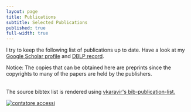 ```yaml
---
layout: page
title: Publications
subtitle: Selected Publications
published: true
full-width: true
---
```

<link rel="stylesheet" href="https://fabiomercorio.github.io/css/bib-publication-list.css" type="text/css" />
<noscript>
      <!-- bibtex source hidden by default, show it if JS disabled -->
      <style>
      #bibtex { display: block;}
      </style>
</noscript>

I try to keep the following list of publications up to date. Have a look at my [Google Scholar profile](https://scholar.google.com/citations?user=BpjjTu0AAAAJ&hl=it&oi=ao) and [DBLP record](https://dblp.uni-trier.de/pers/hd/m/Mercorio:Fabio.html).

Notice: The copies that can be obtained here are preprints since the copyrights to many of the papers are held by the publishers.

<table id="pubTable" class="display">
</table>
<pre id="bibtex" style="display:none;">


@inproceedings{SAFE,
      title={SAFE: A Sparse Autoencoder-Based Framework for Robust Query Enrichment and Hallucination Mitigation in LLMs}, 
      author={Samir Abdaljalil and Filippo Pallucchini and Andrea Seveso and HASAN KURBAN and Fabio Mercorio and Erchin Serpedin},
      year={2025},
      booktitle={EMNLP 2025 (Findings), The 2025 Conference on Empirical Methods in Natural Language Processing (to appear)} 
}


@inproceedings{RoleVector,
      title={Can Role Vectors Affect LLM Behaviour?}, 
      author={Daniele Poterti and Andrea Seveso and Fabio Mercorio},
      year={2025},
      booktitle={EMNLP 2025 (Findings), The 2025 Conference on Empirical Methods in Natural Language Processing (to appear)} 
}

@InProceedings{IJCAI25_terminator,
      title={Towards the Terminator Economy: Assessing Job Exposure to AI through LLMs}, 
      author={Emilio Colombo and Fabio Mercorio and Mario Mezzanzanica and Antonio Serino},
      year={2025},
      booktitle={IJCAI 2025, the 34th International Joint Conference on Artificial Intelligence (to appear)}

}

@article{10.1145/3764112,
author = {Filippo Pallucchini and 
  				  Lorenzo Malandri and
                  Fabio Mercorio and
                  Mario Mezzanzanica},
title = {Lost in Alignment: A Survey on Cross-Lingual Alignment Methods for Contextualized Representation},
year = {2025},
publisher = {Association for Computing Machinery},
address = {New York, NY, USA},
issn = {0360-0300},
url = {https://doi.org/10.1145/3764112},
doi = {10.1145/3764112},
journal = {ACM Comput. Surv.},
month = aug,
keywords = {embedding alignment, cross-lingual alignment}
}

@article{DBLP:journals/ijdsa/MalandriMMP25,
  author       = {Lorenzo Malandri and
                  Fabio Mercorio and
                  Mario Mezzanzanica and
                  Filippo Pallucchini},
  title        = {SeNSe: embedding alignment via semantic anchors selection},
  journal      = {Int. J. Data Sci. Anal.},
  volume       = {20},
  number       = {1},
  pages        = {167--181},
  year         = {2025},
  url          = {https://doi.org/10.1007/s41060-024-00522-z},
  doi          = {10.1007/S41060-024-00522-Z},
  timestamp    = {Mon, 16 Jun 2025 16:15:15 +0200},
  biburl       = {https://dblp.org/rec/journals/ijdsa/MalandriMMP25.bib},
  bibsource    = {dblp computer science bibliography, https://dblp.org}
}

@inproceedings{mercorio2025invalsi,
      title={A Benchmark to Evaluate LLMs’ Proficiency on Italian Student Competencies}, 
      author={Fabio Mercorio and Mario Mezzanzanica and Daniele Potertì and Antonio Serino and Andrea Seveso},
      year={2025},
      booktitle={ECML-PKDD 2025, the European Conference on Machine Learning and Principles and Practice of Knowledge Discovery in Databases (to appear)} 
}


@inproceedings{10.1145/3672608.3707960,
author = {Malandri, Lorenzo and Mercorio, Fabio and Serino, Antonio},
title = {SkiLLMo: Normalized ESCO Skill Extraction through Transformer Models},
year = {2025},
isbn = {9798400706295},
publisher = {Association for Computing Machinery},
address = {New York, NY, USA},
url = {https://doi.org/10.1145/3672608.3707960},
doi = {10.1145/3672608.3707960},
abstract = {In recent years, natural language processing (NLP) technologies have made a significant contribution in addressing a number of labour market tasks. One of the most interesting challenges is the automatic extraction of competences from unstructured texts.This paper presents a pipeline for efficiently extracting and standardizing skills from job advertisements using NLP techniques. The proposed methodology leverages open-source Transformer and Large Language Models to extract skills and map them to the European labour market taxonomy, ESCO.To address the computational challenges of processing lengthy job advertisements, a BERT model was fine-tuned to identify text segments likely containing skills. This filtering step reduces noise and ensures that only relevant content is processed further. The filtered text is then passed to an LLM, which extracts implicit and explicit hard and soft skills through prompt engineering. The extracted skills are subsequently matched with entries in a vector store containing the ESCO taxonomy to achieve standardization.Evaluation by domain experts shows that the pipeline achieves a precision of 91\% for skill extraction, 80\% for skill standardization and a combined overall precision of 79\%. These results demonstrate the effectiveness of the proposed approach in facilitating structured and standardized skill extraction from job postings.},
booktitle = {Proceedings of the 40th ACM/SIGAPP Symposium on Applied Computing},
pages = {1969–1978},
numpages = {10},
keywords = {skill extraction, large language models, transformer models, information extraction, labor market},
location = {Catania International Airport, Catania, Italy},
series = {SAC '25}
}

@inproceedings{10.1145/3672608.3707718,
author = {Colombo, Samuele and D'Amico, Simone and Malandri, Lorenzo and Mercorio, Fabio and Seveso, Andrea},
title = {JobSet: Synthetic Job Advertisements Dataset for Labour Market Intelligence},
year = {2025},
isbn = {9798400706295},
publisher = {Association for Computing Machinery},
address = {New York, NY, USA},
url = {https://doi.org/10.1145/3672608.3707718},
doi = {10.1145/3672608.3707718},
abstract = {The use of online services for advertising job positions has grown in the last decade, thanks to the ability of Online Job Advertisements (OJAs) to observe the labour market in near real-time, predict new occupation trends, identify relevant skills, and support policy and decision-making activities. Unsurprisingly, 2023 was declared the Year of Skills by the EU, as skill mismatch is a key challenge for European economies. In such a scenario, machine learning-based approaches have played a key role in classifying job ads and extracting skills according to well-established taxonomies. However, the effectiveness of ML depends on access to annotated job advertisement datasets, which are often limited and require time-consuming manual annotation. The lack of OJA annotated benchmarks representative of the real online OJA and skills distributions is currently limiting advances in skill intelligence. To deal with this, we propose JobGen, which leverages Large Language Models (LLMs) to generate synthetic OJAs. We use real OJAs collected from an EU project and the ESCO taxonomy to represent job market distributions accurately. JobGen enhances data diversity and semantic alignment, addressing common issues in synthetic data generation. The resulting dataset, JobSet, provides a valuable resource for tasks like skill extraction and job matching and is openly available to the community1.},
booktitle = {Proceedings of the 40th ACM/SIGAPP Symposium on Applied Computing},
pages = {928–935},
numpages = {8},
keywords = {large language models, benchmark, labour market},
location = {Catania International Airport, Catania, Italy},
series = {SAC '25}
}

@inproceedings{10.1145/3672608.3707906,
author = {D'Amico, Simone and De Santo, Alessia and Mezzanzanica, Mario and Mercorio, Fabio},
title = {Taxonomy Expansion through Collaborative LLM Mapping},
year = {2025},
isbn = {9798400706295},
publisher = {Association for Computing Machinery},
address = {New York, NY, USA},
url = {https://doi.org/10.1145/3672608.3707906},
doi = {10.1145/3672608.3707906},
abstract = {Hierarchical taxonomies are crucial for organizing concepts across domains like healthcare, finance, and economics. However, maintaining their accuracy requires continuous updates, often demanding expert input. To address this, we propose TAXMAP (TAxonomy eXpansion through Collaborative LLM MAPping), a system that autonomously expands hierarchical taxonomies using contextual word embeddings and three generative models, with a human validation step ensuring relevance. Implemented within an EU initiative to enhance the European Skill taxonomy (ESCO), our framework processed over 40,000 digital terms gathered from the Web, aligning ESCO skills with labor market needs. This effort resulted in 924 proposed terms, 757 of which were validated by experts as correct. By leveraging large language models (LLMs) as encoders, TAXMAP reduces errors, ensures high precision, and minimizes human effort. Compared to a baseline based on ESCO's hierarchy, our system achieved an 81\% Positive Predictive Value (PPV) when combining all three models.},
booktitle = {Proceedings of the 40th ACM/SIGAPP Symposium on Applied Computing},
pages = {1961–1968},
numpages = {8},
keywords = {automated taxonomy enrichment, labour market intelligence, large language models, NLP},
location = {Catania International Airport, Catania, Italy},
series = {SAC '25}
}

@InProceedings{10.1007/978-3-031-74633-8_28,
author="Haardt, Vittorio
and Malandri, Lorenzo
and Mercorio, Fabio
and Porcelli, Luca",
editor="Meo, Rosa
and Silvestri, Fabrizio",
title="SEEDOT: Tool for Enhancing Sentiment Lexicon with Machine Learning",
booktitle="Machine Learning and Principles and Practice of Knowledge Discovery in Databases",
year="2025",
publisher="Springer Nature Switzerland",
address="Cham",
pages="390--402",
isbn="978-3-031-74633-8"
}


@INPROCEEDINGS{10825415,
  author={D’Amico, Simone and De Santo, Alessia and Mercorio, Fabio and Mezzanzanica, Mario},
  booktitle={2024 IEEE International Conference on Big Data (BigData)}, 
  title={Enriching Skill Taxonomies through Vector Space Models}, 
  year={2024},
  volume={},
  number={},
  pages={2297-2302},
  doi={10.1109/BigData62323.2024.10825415}}


@inproceedings{seveso-etal-2025-italic,
    title = "ITALIC: An Italian Culture-Aware Natural Language Benchmark",
    author = "Seveso, Andrea  and Poterti, Daniele  and Federici, Edoardo  and Mezzanzanica, Mario  and Mercorio, Fabio",
    booktitle = "Proceedings of the 2025 Conference of the Nations of the Americas Chapter of the Association for Computational Linguistics: Human Language Technologies (Volume 1: Long Papers)",
    month = apr,
    year = "2025",
    address = "Albuquerque, New Mexico",
    publisher = "Association for Computational Linguistics",
    url = "https://aclanthology.org/2025.naacl-long.68/",
    pages = "1469--1478",
    ISBN = "979-8-89176-189-6"}

@inproceedings{DBLP:conf/clic-it/MercorioPSS24,
  author       = {Fabio Mercorio and
                  Daniele Poterti and
                  Antonio Serino and
                  Andrea Seveso},
  editor       = {Felice Dell'Orletta and
                  Alessandro Lenci and
                  Simonetta Montemagni and
                  Rachele Sprugnoli},
  title        = {BEEP - BEst DrivEr's License Performer: A Calamita Challenge},
  booktitle    = {Proceedings of the Tenth Italian Conference on Computational Linguistics
                  (CLiC-it 2024), Pisa, Italy, December 4-6, 2024},
  series       = {CEUR Workshop Proceedings},
  volume       = {3878},
  publisher    = {CEUR-WS.org},
  year         = {2024},
  url          = {https://ceur-ws.org/Vol-3878/135\_calamita\_short.pdf},
  timestamp    = {Tue, 07 Jan 2025 17:28:28 +0100},
  biburl       = {https://dblp.org/rec/conf/clic-it/MercorioPSS24.bib},
  bibsource    = {dblp computer science bibliography, https://dblp.org}
}

@inproceedings{malandri-etal-2025-fin,
    title = "{RE}-{FIN}: Retrieval-based Enrichment for Financial data",
    author = "Malandri, Lorenzo  and
      Mercorio, Fabio  and
      Mezzanzanica, Mario  and
      Pallucchini, Filippo",
    editor = "Rambow, Owen  and
      Wanner, Leo  and
      Apidianaki, Marianna  and
      Al-Khalifa, Hend  and
      Eugenio, Barbara Di  and
      Schockaert, Steven  and
      Darwish, Kareem  and
      Agarwal, Apoorv",
    booktitle = "Proceedings of the 31st International Conference on Computational Linguistics: Industry Track",
    month = jan,
    year = "2025",
    address = "Abu Dhabi, UAE",
    publisher = "Association for Computational Linguistics",
    url = "https://aclanthology.org/2025.coling-industry.62/",
    pages = "751--759",
    abstract = "Enriching sentences with knowledge from qualitative sources benefits various NLP tasks and enhances the use of labeled data in model training. This is crucial for Financial Sentiment Analysis (FSA), where texts are often brief and contain implied information. We introduce RE-FIN (Retrieval-based Enrichment for FINancial data), an automated system designed to retrieve information from a knowledge base to enrich financial sentences, making them more knowledge-dense and explicit. RE-FIN generates propositions from the knowledge base and employs Retrieval-Augmented Generation (RAG) to augment the original text with relevant information. A large language model (LLM) rewrites the original sentence, incorporating this data. Since the LLM does not create new content, the risk of hallucinations is significantly reduced. The LLM generates multiple new sentences using different relevant information from the knowledge base; we developed an algorithm to select one that best preserves the meaning of the original sentence while avoiding excessive syntactic similarity. Results show that enhanced sentences present lower perplexity than the original ones and improve performances on FSA."
}

@inproceedings{DSAA24,
  title={Alignment of Multilingual Embeddings to Estimate Job Similarities in Online Labour Market},
  author={Simone D'Amico and Lorenzo Malandri and Fabio Mercorio and Mario Mezzanzanica and Filippo Pallucchini},
  booktitle={The 11th IEEE International Conference on Data Science and Advanced Analytics (DSAA)},
   pages        = {1--10},
  url          = {https://doi.org/10.1109/DSAA61799.2024.10722820},
  doi          = {10.1109/DSAA61799.2024.10722820},
  timestamp    = {Wed, 06 Nov 2024 16:56:23 +0100},
  biburl       = {https://dblp.org/rec/conf/dsaa/DAmicoMMMP24.bib},
  bibsource    = {dblp computer science bibliography, https://dblp.org},
  year={2024}
}

@inproceedings{DBLP:conf/mai-xai/AndreaMMNS24,
  author       = {Ermellino Andrea and
                  Lorenzo Malandri and
                  Fabio Mercorio and
                  Navid Nobani and
                  Antonio Serino},
  title        = {An approach to Evaluative AI through Large Language Models},
  booktitle    = {MAI-XAI - ECAI},
  pages        = {1--15},
  year         = {2024},
  url          = {https://ceur-ws.org/Vol-3803/paper1.pdf},
  timestamp    = {Fri, 08 Nov 2024 15:21:04 +0100},
  biburl       = {https://dblp.org/rec/conf/mai-xai/AndreaMMNS24.bib},
  bibsource    = {dblp computer science bibliography, https://dblp.org}

@misc{colombo2024terminatoreconomyassessingjob,
      title={Towards the Terminator Economy: Assessing Job Exposure to AI through LLMs}, 
      author={Emilio Colombo and Fabio Mercorio and Mario Mezzanzanica and Antonio Serino},
      year={2024},
      eprint={2407.19204},
      archivePrefix={arXiv},
      primaryClass={cs.CY},
      url={https://arxiv.org/abs/2407.19204}, 
}

@article{malandri2024sense,
  title={SeNSe: embedding alignment via semantic anchors selection},
  author={Lorenzo Malandri and Fabio Mercorio and Mario Mezzanzanica and Filippo Pallucchini},
  journal={International Journal of Data Science and Analytics},
  pages={1--15},
  year={2024},
  url = {https://link.springer.com/article/10.1007/s41060-024-00522-z},
  publisher={Springer}
}

@inproceedings{castelnovo2024augmenting,
  title={Augmenting XAI with LLMs: A Case Study in Banking Marketing Recommendation},
  author={Castelnovo, Alessandro and Depalmas, Roberto and Mercorio, Fabio and Mombelli, Nicolò and Potertì, Daniele and Serino, Antonio and Seveso, Andrea and Sorrentino, Salvatore and Viola, Laura},
  booktitle={World Conference on Explainable Artificial Intelligence},
  pages={211--229},
  year={2024},
  organization={Springer}
}

@misc{cambria2024xaimeetsllmssurvey,
      title={XAI meets LLMs: A Survey of the Relation between Explainable AI and Large Language Models}, 
      author={Erik Cambria and Lorenzo Malandri and Fabio Mercorio and Navid Nobani and Andrea Seveso},
      year={2024},
      eprint={2407.15248},
      archivePrefix={arXiv},
      primaryClass={cs.CL},
      url={https://arxiv.org/abs/2407.15248}, 
}

@misc{mercorio2024disceautdeficereevaluating,
      title={Disce aut Deficere: Evaluating LLMs Proficiency on the INVALSI Italian Benchmark}, 
      author={Fabio Mercorio and Mario Mezzanzanica and Daniele Potertì and Antonio Serino and Andrea Seveso},
      year={2024},
      eprint={2406.17535},
      archivePrefix={arXiv},
      primaryClass={cs.CL},
      url={https://arxiv.org/abs/2406.17535}, 
}


@InProceedings{10.1007/978-3-031-44070-0_17,
author="Castelnovo, Alessandro and Inverardi, Nicole and Malandri, Lorenzo and Mercorio, Fabio and Mezzanzanica, Mario and Seveso, Andrea",
editor="Longo, Luca",
title="Leveraging Group Contrastive Explanations for Handling Fairness",
booktitle="Explainable Artificial Intelligence",
year="2023",
publisher="Springer Nature Switzerland",
address="Cham",
pages="332--345",
abstract="With the increasing adoption of Artificial Intelligence (AI) for decision-making processes by companies, developing systems that behave fairly and do not discriminate against specific groups of people becomes crucial. Reaching this objective requires a multidisciplinary approach that includes domain experts, data scientists, philosophers, and legal experts, to ensure complete accountability for algorithmic decisions. In such a context, Explainable AI (XAI) plays a key role in enabling professionals from different backgrounds to comprehend the functioning of automatized decision-making processes and, consequently, being able to identify the presence of fairness issues. This paper presents FairX, an innovative approach that uses Group-Contrastive (G-contrast) explanations to estimate whether different decision criteria apply among distinct population subgroups. FairX provides actionable insights through a comprehensive explanation of the decision-making process, enabling businesses to: detect the presence of direct discrimination on the target variable and choose the most appropriate fairness framework.",
isbn="978-3-031-44070-0"
}


@article{DBLP:journals/cogcom/AscariGMMM24,
  author       = {Roberto Ascari and
                  Anna Giabelli and
                  Lorenzo Malandri and
                  Fabio Mercorio and
                  Mario Mezzanzanica},
  title        = {A Fistful of Vectors: {A} Tool for Intrinsic Evaluation of Word Embeddings},
  journal      = {Cogn. Comput.},
  volume       = {16},
  number       = {3},
  pages        = {949--963},
  year         = {2024},
  url          = {https://doi.org/10.1007/s12559-023-10235-3},
  doi          = {10.1007/S12559-023-10235-3},
  timestamp    = {Wed, 19 Jun 2024 08:52:47 +0200},
  biburl       = {https://dblp.org/rec/journals/cogcom/AscariGMMM24.bib},
  bibsource    = {dblp computer science bibliography, https://dblp.org}
}

 
@InProceedings{10.1007/978-3-031-44070-0_17,
author="Alessandro Castelnovo and Nicole Inverardi and Lorenzo Malandri and Fabio Mercorio and Mario Mezzanzanica and Andrea Seveso",
title="Leveraging Group Contrastive Explanations for Handling Fairness",
booktitle="Explainable Artificial Intelligence",
year="2023",
publisher="Springer Nature Switzerland",
address="Cham",
pages="332--345",
abstract="With the increasing adoption of Artificial Intelligence (AI) for decision-making processes by companies, developing systems that behave fairly and do not discriminate against specific groups of people becomes crucial. Reaching this objective requires a multidisciplinary approach that includes domain experts, data scientists, philosophers, and legal experts, to ensure complete accountability for algorithmic decisions. In such a context, Explainable AI (XAI) plays a key role in enabling professionals from different backgrounds to comprehend the functioning of automatized decision-making processes and, consequently, being able to identify the presence of fairness issues. This paper presents FairX, an innovative approach that uses Group-Contrastive (G-contrast) explanations to estimate whether different decision criteria apply among distinct population subgroups. FairX provides actionable insights through a comprehensive explanation of the decision-making process, enabling businesses to: detect the presence of direct discrimination on the target variable and choose the most appropriate fairness framework.",
isbn="978-3-031-44070-0"
}



@article{MERLIN,
title = {Model-contrastive explanations through symbolic reasoning},
journal = {Decision Support Systems},
volume = {176},
pages = {114040},
year = {2024},
issn = {0167-9236},
doi = {https://doi.org/10.1016/j.dss.2023.114040},
url = {https://www.sciencedirect.com/science/article/pii/S016792362300115X},
author = {Lorenzo Malandri and Fabio Mercorio and Mario Mezzanzanica and Andrea Seveso},
keywords = {eXplainable AI, Contrastive explanation methods for XAI, Post-hoc explainability, XAI Interpretability},
abstract = {Explaining how two machine learning classification models differ in their behaviour is gaining significance in eXplainable AI, given the increasing diffusion of learning-based decision support systems. Human decision-makers deal with more than one machine learning model in several practical situations. Consequently, the importance of understanding how two machine learning models work beyond their prediction performances is key to understanding their behaviour, differences, and likeness. Some attempts have been made to address these problems, for instance, by explaining text classifiers in a time-contrastive fashion. In this paper, we present MERLIN, a novel eXplainable AI approach that provides contrastive explanations of two machine learning models, introducing the concept of model-contrastive explanations. We propose an encoding that allows MERLIN to work with both text and tabular data and with mixed continuous and discrete features. To show the effectiveness of our approach, we evaluate it on an extensive set of benchmark datasets. MERLIN is also implemented as a python-pip package.}
}

@article{XAIsurvey,
author = {Erik Cambria and Lorenzo Malandri and Fabio Mercorio and Mario Mezzanzanica and Navid Nobani},
title = {A survey on XAI and natural language explanations},
journal = {Information Processing \& Management},
volume = {60},
number = {1},
pages = {103111},
year = {2023},
issn = {0306-4573},
doi = {https://doi.org/10.1016/j.ipm.2022.103111},
url = {https://www.sciencedirect.com/science/article/pii/S0306457322002126},
}

@inproceedings{DBLP:conf/ic3k/DAmicoMMM23,
  author       = {Simone D'Amico and
                  Lorenzo Malandri and
                  Fabio Mercorio and
                  Mario Mezzanzanica},
  title        = {KRAKEN: A Novel Semantic-Based Approach for Keyphrases Extraction},
  booktitle    = {Proceedings of the 15th International Joint Conference on Knowledge
                  Discovery, Knowledge Engineering and Knowledge Management},
  pages        = {289--297},
  year         = {2023},
  url          = {https://doi.org/10.5220/0012179500003598},
  doi          = {10.5220/0012179500003598}
}

@inproceedings{DBLP:conf/bias/AlimondaCCMM23,
  author       = {Nicola Alimonda and
                  Alessandro Castelnovo and
                  Riccardo Crupi and
                  Fabio Mercorio and
                  Mario Mezzanzanica},
  title        = {Preserving Utility in Fair Top-k Ranking with Intersectional Bias},
  booktitle    = {Advances in Bias and Fairness in Information Retrieval - 4th International
                  Workshop, {BIAS} 2023, Dublin, Ireland, April 2, 2023, Revised Selected
                  Papers},
  series       = {Communications in Computer and Information Science},
  volume       = {1840},
  pages        = {59--73},
  publisher    = {Springer},
  year         = {2023},
  url          = {https://doi.org/10.1007/978-3-031-37249-0_5},
  doi          = {10.1007/978-3-031-37249-0\_5},
  timestamp    = {Tue, 18 Jul 2023 17:49:11 +0200},
  biburl       = {https://dblp.org/rec/conf/bias/AlimondaCCMM23.bib},
  bibsource    = {dblp computer science bibliography, https://dblp.org}
}

@ARTICLE{Guo202211,
	author = {Guo, Yuchen and Langer, Christina and Mercorio, Fabio and Trentini, Francesco},
	title = {Skills Mismatch, Automation, and Training: Evidence from 17 European Countries Using Survey Data and Online Job Ads},
	year = {2022},
	journal = {CESifo Forum},
	volume = {23},
	number = {5},
	pages = {11 – 15},
	url = {https://www.scopus.com/inward/record.uri?eid=2-s2.0-85141179931&partnerID=40&md5=35bc2b2cd2e622ad47533b7fa0adc699},
	type = {Article}
}

@Inbook{Mezzanzanica2020,
author="Mezzanzanica, Mario
and Mercorio, Fabio",
editor="Zomaya, Albert
and Taheri, Javid
and Sakr, Sherif",
title="Big Data as Fuel of Skill Intelligence",
bookTitle="Encyclopedia of Big Data Technologies",
year="2020",
publisher="Springer International Publishing",
address="Cham",
pages="1--14",
isbn="978-3-319-63962-8",
doi="10.1007/978-3-319-63962-8_276-2",
url="https://doi.org/10.1007/978-3-319-63962-8_276-2"
}


@inproceedings{ijcai2022-858,
  title     = {The Good, the Bad, and the Explainer: A Tool for Contrastive Explanations of Text Classifiers},
  author    = {Malandri, Lorenzo and Mercorio, Fabio and Mezzanzanica, Mario and Nobani, Navid and Seveso, Andrea},
  booktitle = {Proceedings of the Thirty-First International Joint Conference on
               Artificial Intelligence, {IJCAI-22}},
  publisher = {International Joint Conferences on Artificial Intelligence Organization},
  editor    = {Lud De Raedt},
  pages     = {5936--5939},
  year      = {2022},
  month     = {7},
  note      = {Demo Track}
  doi       = {10.24963/ijcai.2022/858},
  url       = {https://doi.org/10.24963/ijcai.2022/858},
}



@article{DBLP:journals/cogcom/MalandriMMN23,
  author       = {Lorenzo Malandri and
                  Fabio Mercorio and
                  Mario Mezzanzanica and
                  Navid Nobani},
  title        = {ConvXAI: a System for Multimodal Interaction with Any Black-box Explainer},
  journal      = {Cogn. Comput.},
  volume       = {15},
  number       = {2},
  pages        = {613--644},
  year         = {2023},
  url          = {https://doi.org/10.1007/s12559-022-10067-7},
  doi          = {10.1007/s12559-022-10067-7},
  timestamp    = {Thu, 04 May 2023 20:29:30 +0200},
  biburl       = {https://dblp.org/rec/journals/cogcom/MalandriMMN23.bib},
  bibsource    = {dblp computer science bibliography, https://dblp.org}
}

@article{FFtree2022,
title = {FFTree: A flexible tree to handle multiple fairness criteria},
journal = {Information Processing & Management},
volume = {59},
number = {6},
pages = {103099},
year = {2022},
issn = {0306-4573},
doi = {https://doi.org/10.1016/j.ipm.2022.103099},
url = {https://www.sciencedirect.com/science/article/pii/S030645732200200X},
author = {Alessandro Castelnovo and Andrea Cosentini and Lorenzo Malandri and Fabio Mercorio and Mario Mezzanzanica},
keywords = {Machine learning, Explainable AI, Fairness, Discrimination-aware decision tree}
}

@inproceedings{NAACL-22,
    title = {Contrastive Explanations of Text Classifiers as a Service},
    author = {Lorenzo Malandri and Fabio Mercorio and Mario Mezzanzanica and Andrea Seveso},
    booktitle = {Proceedings of the 2022 Conference of the North American Chapter of the Association for Computational Linguistics: Human Language Technologies: System Demonstrations},
    year = {2022},
    publisher = {Association for Computational Linguistics},
    url = {https://aclanthology.org/2022.naacl-demo.6},
    pages = {46--53}
}

@article{DBLP:journals/cii/GiabelliMMM22,
  author    = {Anna Giabelli and
               Lorenzo Malandri and
               Fabio Mercorio and
               Mario Mezzanzanica},
  title     = { {WETA:} Automatic taxonomy alignment via word embeddings},
  journal   = {Comput. Ind.},
  volume    = {138},
  pages     = {103626},
  year      = {2022},
  url       = {https://doi.org/10.1016/j.compind.2022.103626},
  doi       = {10.1016/j.compind.2022.103626},
  timestamp = {Mon, 04 Jul 2022 17:06:09 +0200},
  biburl    = {https://dblp.org/rec/journals/cii/GiabelliMMM22.bib},
  bibsource = {dblp computer science bibliography, https://dblp.org}
}


@article{CogComp,
author = {Anna Giabelli and Lorenzo Malandri and Fabio Mercorio and Mario Mezzanzanica and Navid Nobani},
title = {Embeddings Evaluation using a Novel Measure of Semantic Similarity},
journal = {Cognitive Computation},
url = {https://link.springer.com/article/10.1007/s12559-021-09987-7},
year = {2022}
}

@article{GOZZI2022108053,
title = {XAI for myo-controlled prosthesis: Explaining EMG data for hand gesture classification},
journal = {Knowledge-Based Systems},
pages = {108053},
year = {2022},
issn = {0950-7051},
doi = {https://doi.org/10.1016/j.knosys.2021.108053},
url = {https://www.sciencedirect.com/science/article/pii/S0950705121011394},
author = {Noemi Gozzi and Lorenzo Malandri and Fabio Mercorio and Alessandra Pedrocchi},
keywords = {EMG signal decoding, eXplainable AI, Myo-controlled prosthesis}
}

@article{ContrXT2022,
title = {ContrXT: Generating contrastive explanations from any text classifier},
journal = {Information Fusion},
volume = {81},
pages = {103-115},
year = {2022},
issn = {1566-2535},
doi = {https://doi.org/10.1016/j.inffus.2021.11.016},
url = {https://www.sciencedirect.com/science/article/pii/S1566253521002426},
author = {Lorenzo Malandri and Fabio Mercorio and Mario Mezzanzanica and Navid Nobani and Andrea Seveso},
keywords = {Post-hoc explainability, Contrastive explanation methods for XAI, XAI interpretability of text classifiers}
}

@InProceedings{10.1007/978-3-030-86523-8_37,
author="Malandri, Lorenzo
and Mercorio, Fabio
and Mezzanzanica, Mario
and Nobani, Navid",
editor="Oliver, Nuria
and P{\'e}rez-Cruz, Fernando
and Kramer, Stefan
and Read, Jesse
and Lozano, Jose A.",
title="TaxoRef: Embeddings Evaluation for AI-driven Taxonomy Refinement",
booktitle="Machine Learning and Knowledge Discovery in Databases. Research Track",
year="2021",
publisher="Springer International Publishing",
address="Cham",
pages="612--627",
abstract="Taxonomies provide a structured representation of semantic relations between lexical terms. In the case of standard official taxonomies, the refinement task consists of maintaining them updated over time, while preserving their original structure. To date, most of the approaches for automated taxonomy refinement rely on word vector models. However, none of them considers to what extent those models encode the taxonomic similarity between words. Motivated by this, we propose and implement TaxoRef, a methodology that (i) synthesises the semantic similarity between taxonomic elements through a new metric, namely HSS, (ii) evaluates to what extent the embeddings generated from a text corpus preserve those similarity relations and (iii) uses the best embedding resulted from this evaluation to perform taxonomy refinement. TaxoRef is a part of the research activity of a 4-year EU project that collects and classifies millions of Online Job Ads for the 27+1 EU countries. It has been tested over 2M ICT job ads classified over ESCO, the European standard occupation and skill taxonomy.",
isbn="978-3-030-86523-8"
}


@InProceedings{10.1007/978-3-030-93736-2_46,
author="Alessandro Castelnovo and Lorenzo Malandri and Fabio Mercorio Mario and Mezzanzanica, Mario and Andrea Cosentini",
title="Towards Fairness Through Time",
booktitle="Machine Learning and Principles and Practice of Knowledge Discovery in Databases",
year="2021",
publisher="Springer International Publishing",
address="Cham",
isbn="978-3-030-93736-2"
}

@InProceedings{AAAI-XAI,
author = {Lorenzo Malandri and Fabio Mercorio and Mario Mezzanzanica and Andrea Seveso},
title="A Symbolic Approach to Generating Contrastive Explanations for Black Box Classifiers",
booktitle="The Explainable Agency in Artificial Intelligence Workshop (AAAI-XAI)",
year="2021"
}
@article{ASOC,
	author = {Anna Giabelli and Lorenzo Malandri and Fabio Mercorio and Mario Mezzanzanica and Andrea Seveso},
	title = {Skills2Job: A Recommender System that Encodes Job Offer Embeddings on Graph Databases},
	year = {2021},
	publisher = {Springer},
	issn = {1568-4946},
	journal = {Applied Soft Computing},
    doi = {https://doi.org/10.1016/j.asoc.2020.107049},
    url = {https://doi.org/10.1016/j.asoc.2020.107049}
}

@inproceedings{DBLP:conf/ijcai/GiabelliMMMS21,
  author    = {Anna Giabelli and
               Lorenzo Malandri and
               Fabio Mercorio and
               Mario Mezzanzanica and
               Andrea Seveso},
  editor    = {Zhi{-}Hua Zhou},
  title     = {Skills2Graph: Processing million Job Ads to face the Job Skill Mismatch
               Problem},
  booktitle = {Proceedings of the Thirtieth International Joint Conference on Artificial
               Intelligence, {IJCAI} 2021, Virtual Event / Montreal, Canada, 19-27
               August 2021},
  pages     = {4984--4987},
  publisher = {ijcai.org},
  year      = {2021},
  url       = {https://doi.org/10.24963/ijcai.2021/708},
  doi       = {10.24963/ijcai.2021/708},
  timestamp = {Wed, 25 Aug 2021 17:11:16 +0200},
  biburl    = {https://dblp.org/rec/conf/ijcai/GiabelliMMMS21.bib},
  bibsource = {dblp computer science bibliography, https://dblp.org}
}

@inproceedings{DBLP:conf/aaai/GiabelliMMMS21,
  author    = {Anna Giabelli and
               Lorenzo Malandri and
               Fabio Mercorio and
               Mario Mezzanzanica and
               Andrea Seveso},
  title     = { {NEO}: {A} System for Identifying New Emerging Occupation from Job
               Ads},
  booktitle = {Thirty-Fifth {AAAI} Conference on Artificial Intelligence, {AAAI}
               2021, Thirty-Third Conference on Innovative Applications of Artificial
               Intelligence, {IAAI} 2021, The Eleventh Symposium on Educational Advances
               in Artificial Intelligence, {EAAI} 2021, Virtual Event, February 2-9,
               2021},
  pages     = {16035--16037},
  publisher = {AAAI Press},
  year      = {2021},
  url       = {https://ojs.aaai.org/index.php/AAAI/article/view/18004},
  timestamp = {Mon, 07 Jun 2021 11:46:04 +0200},
  biburl    = {https://dblp.org/rec/conf/aaai/GiabelliMMMS21.bib},
  bibsource = {dblp computer science bibliography, https://dblp.org}
}

@InProceedings{ISWC2020,
author="Anna Giabelli and  Lorenzo Malandri and Fabio Mercorio and Mario Mezzanzanica and Andrea Seveso",
title="NEO: A Tool for Taxonomy Enrichment with New Emerging Occupations",
booktitle="The 19th International Conference of Semantic Web -- ISWC 2020",
year="2020",
publisher="Springer International Publishing",
pages="568--584",
doi = "https://doi.org/10.1007/978-3-030-62466-8_35",
url = "https://doi.org/10.1007/978-3-030-62466-8_35",
isbn="978-3-030-62466-8"
}



@inproceedings{DBLP:conf/cdmake/MercorioMS20,
  author    = {Fabio Mercorio and
               Mario Mezzanzanica and
               Andrea Seveso},
  editor    = {Andreas Holzinger and
               Peter Kieseberg and
               A Min Tjoa and
               Edgar R. Weippl},
  title     = {eXDiL: {A} Tool for Classifying and eXplaining Hospital Discharge
               Letters},
  booktitle = {Machine Learning and Knowledge Extraction - 4th {IFIP} {TC} 5, {TC}
               12, {WG} 8.4, {WG} 8.9, {WG} 12.9 International Cross-Domain Conference,
               {CD-MAKE} 2020, Dublin, Ireland, August 25-28, 2020, Proceedings},
  series    = {Lecture Notes in Computer Science},
  volume    = {12279},
  pages     = {159--172},
  publisher = {Springer},
  year      = {2020},
  url       = {https://doi.org/10.1007/978-3-030-57321-8\_9},
  doi       = {10.1007/978-3-030-57321-8\_9},
  timestamp = {Wed, 26 Aug 2020 11:05:42 +0200},
  biburl    = {https://dblp.org/rec/conf/cdmake/MercorioMS20.bib},
  bibsource = {dblp computer science bibliography, https://dblp.org}
}


@inproceedings{SENTIRE2020,
author={Lorenzo Malandri and Fabio Mercorio and  Mario Mezzanzanica and Navid Nobani},
title={MEET: A Method for Embeddings Evaluation for Taxonomic Data },
booktitle={SENTIRE-Sentiment Elicitation from Natural Text for Information Retrieval and Extraction, ICDM workshop (to appear)},
year={2020}
}

@article{MALANDRI2021103341,
title = "MEET-LM: A method for embeddings evaluation for taxonomic data in the labour market",
journal = "Computers in Industry",
volume = "124",
pages = "103341",
year = "2021",
issn = "0166-3615",
doi = "https://doi.org/10.1016/j.compind.2020.103341",
url = "http://www.sciencedirect.com/science/article/pii/S0166361520305753",
author = "Lorenzo Malandri and Fabio Mercorio and Mario Mezzanzanica and Navid Nobani",
keywords = "Embeddings evaluation, Taxonomies, Semantic hierarchies, Labour market, ICT"
}

@Article{Giabelli2020,
author={Anna Giabelli and Lorenzo Malandri and Fabio Mercorio and  Mario Mezzanzanica},
title={GraphLMI: A data driven system for exploring labor market information through graph databases},
journal={Multimedia Tools and Applications},
year={2020},
month={Jun},
day={29},
abstract={Labor Market Intelligence (LMI) is an emerging field of study that has been gaining interest as it allows employing Artificial Intelligence (AI) algorithms on labor market information. The goal of LMI is to support decision and policy making activities (e.g., real-time monitoring of Online Job Vacancies (OJV) across countries, forecast skill requested within vacancies, compare similar labor markets across borders, etc.). The European project in which this work is framed can be placed in this field, as it aims at collecting and classifying millions of OJVs from 28 EU Countries, handling 32 languages, and also extracting the requested skills. The result is a huge amount of information useful for understanding labor market dynamics and trends. The goal of this work is to realize a system - namely GraphLMI - that organizes such Labor Market information as a graph, enabling the representation of occupation/skill relevance and similarity over the European Labor Market; another goal is to enrich the European standard taxonomy of occupations and skills (ESCO) to better fit the labor market expectations. We formalize and design the GraphLMI data model, then we implement it as a graph-database, generated by processing 5.3+ million OJVs composed by free text and collected between 2018 and 2019 for France, Germany, and the United Kingdom. Finally, we show how the resulting knowledge can be queried through a declarative query language to understand, compare and evaluate country-based labor market dynamics for supporting policy and decision making activities at European level.},
issn={1573-7721},
doi={10.1007/s11042-020-09115-x},
url={https://doi.org/10.1007/s11042-020-09115-x}
}


@article{COLOMBO201927,
title = "AI meets labor market: Exploring the link between automation and skills",
journal = "Information Economics and Policy",
volume = "47",
pages = "27 - 37",
year = "2019",
note = "The Economics of Artificial Intelligence and Machine Learning",
issn = "0167-6245",
doi = "https://doi.org/10.1016/j.infoecopol.2019.05.003",
url = "http://www.sciencedirect.com/science/article/pii/S0167624518301318",
author = "Emilio Colombo and Fabio Mercorio and Mario Mezzanzanica",
keywords = "Machinelearning, Web vacancies, Skill analysis, Automation",
abstract = "This paper develops a set of innovative tools for labor market intelligence by applying machine learning techniques to web vacancies on the Italian labor market. Our approach allows to calculate, for each occupation, the different types of skills required by the market alongside a set of relevant variables such as region, sector, education and level of experience. We construct a taxonomy for skills and map it into the recently developed ESCO classification system. We subsequently develop measures of the relevance of soft and hard skills and we analyze their detailed composition. We apply the dataset constructed to the debate on computerization of work. We show that soft and digital skills are related to the probability of automation of a given occupation and we shed some light on the complementarity/substitutability of hard and soft skills."
}

@article{8903467,
author={Fabio Mercorio and Mario Mezzanzanica and Vincenzo and Moscato Giancarlo Sperlì and Antonio Picariello},
journal={IEEE Transactions on Emerging Topics in Computing},
title={DICO: A Graph-DB Framework for Community Detection on Big Scholarly Data},
year={2019},
volume={},
number={},
pages={1-1},
keywords={Semantics;Metadata;Detection algorithms;Social networking (online);Data mining;Data analysis;Big Scholarly Data;Knowledge graphs;Semantic network mining;Community Mining},
doi={10.1109/TETC.2019.2952765},
ISSN={2376-4562},
month={}
}

@inproceedings{DBLP:conf/pkdd/MercorioMMPS19,
  author    = {Fabio Mercorio and
               Mario Mezzanzanica and
               Vincenzo Moscato and
               Antonio Picariello and
               Giancarlo Sperli'},
  title     = {A Tool for Researchers: Querying Big Scholarly Data Through Graph
               Databases},
  booktitle = {Machine Learning and Knowledge Discovery in Databases - European Conference,
               {ECML} {PKDD} 2019},
  year      = {2019},
  crossref  = {DBLP:conf/pkdd/2019-3},
  url       = {https://doi.org/10.1007/978-3-030-46133-1\_46},
  doi       = {10.1007/978-3-030-46133-1\_46},
  timestamp = {Mon, 04 May 2020 14:19:13 +0200},
  biburl    = {https://dblp.org/rec/conf/pkdd/MercorioMMPS19.bib},
  bibsource = {dblp computer science bibliography, https://dblp.org}
}

@INPROCEEDINGS{SAC2019,
author = {Cesarini, Mirko and Mercorio, Fabio and Mezzanzanica, Mario and Moscato, Vincenzo and Picariello, Antonio},
title = {A Tool for Exploring Networks of Computer Scientists as a Graph},
booktitle = {ACM-SAC 2019 - The 34th ACM/SIGAPP Symposium On Applied Computing},
doi       = {10.1145/3297280.3297501},
isbn      = {978-1-4503-5933-7},
pages     = {2240--2242},
year = {2019}
}
@INPROCEEDINGS{HICSS19,    
 title={Towards Labour Market Intelligence through Topic Modelling},     
 author={Francesco Colace and Massimo De Santo and Marco Lombardi and Fabio Mercorio and Mario Mezzanzanica and Francesco Pascale},    
 booktitle={Proceedings of the 52nd Hawaii International Conference on System Sciences (HICSS)},     
 url = {http://hdl.handle.net/10125/59962},
 pdf = {https://scholarspace.manoa.hawaii.edu/bitstream/10125/59962/0522.pdf},
 pages = {5256--5265},
 isbn = {978-0-9981331-2-6}, 
 year = {2019}     
}

@Article{Boselli2018,
author="Boselli, Roberto and Cesarini, Mirko and Marrara, Stefania and Mercorio, Fabio and Mezzanzanica, Mario and Pasi, Gabriella and Viviani, Marco",
title="WoLMIS: a labor market intelligence system for classifying web job vacancies",
journal="Journal of Intelligent Information Systems",
year="2018",
month="Dec",
day="01",
volume="51",
number="3",
pages="477--502",
abstract="In the last decades, an increasing number of employers and job seekers have been relying on Web resources to get in touch and to find a job. If appropriately retrieved and analyzed, the huge number of job vacancies available today on on-line job portals can provide detailed and valuable information about the Web Labor Market dynamics and trends. In particular, this information can be useful to all actors, public and private, who play a role in the European Labor Market. This paper presents WoLMIS, a system aimed at collecting and automatically classifying multilingual Web job vacancies with respect to a standard taxonomy of occupations. The proposed system has been developed for the Cedefop European agency, which supports the development of European Vocational Education and Training (VET) policies and contributes to their implementation. In particular, WoLMIS allows analysts and Labor Market specialists to make sense of Labor Market dynamics and trends of several countries in Europe, by overcoming linguistic boundaries across national borders. A detailed experimental evaluation analysis is also provided for a set of about 2 million job vacancies, collected from a set of UK and Irish Web job sites from June to September 2015.",
issn="1573-7675",
doi="10.1007/s10844-017-0488-x",
url="https://doi.org/10.1007/s10844-017-0488-x"
}



@incollection{Mezzanzanica2018,
  url = { https://doi.org/10.1007/978-3-319-63962-8_276-1 },
  doi = { 10.1007/978-3-319-63962-8_276-1 },
  isbn = { 978-3-319-63962-8 },
  pages = { 1--11 },
editor    = {Sherif Sakr and Albert Y. Zomaya},
  publisher = { Springer International Publishing },
  year = {2019},
  booktitle = { Encyclopedia of Big Data Technologies },
  title = { Big Data Enables Labor Market Intelligence },
  author = { Mario Mezzanzanica and Fabio Mercorio },
}

@inproceedings{mercorio2018graphdblp_sebd,
  title={GraphDBLP Released: Querying the Computer
Scientists Network as a Graph},
  author={Mirko Cesarini and Fabio Mercorio and Mario Mezzanzanica and Vincenzo Moscato and Antonio Picariello},
  booktitle={SEBD 2018 the 26th Italian Symposium on Advanced Database Systems},
year="2018",
  url = {http://sisinflab.poliba.it/sebd/2018/papers/June-27-Wednesday/2-Graph-Database/SEBD_2018_paper_27.pdf}
}


@article{Mercorio2018,
title = "Classifying online Job Advertisements through Machine Learning",
journal = "Future Generation Computer Systems",
year = "2018",
issn = "0167-739X",
volume = "86",
pages = "319 - 328",
doi = "https://doi.org/10.1016/j.future.2018.03.035",
url = "http://www.sciencedirect.com/science/article/pii/S0167739X17321830",
author = "Roberto Boselli and Mirko Cesarini and Fabio Mercorio and Mario Mezzanzanica",
keywords = "Machine learning, Text classification, Big data, NLP"
}

@ARTICLE{Lovaglio201878,
author={Lovaglio, P.G. and Cesarini, M. and Mercorio, F. and Mezzanzanica, M.},
title={Skills in demand for ICT and statistical occupations: Evidence from web-based job vacancies},
journal={Statistical Analysis and Data Mining},
year={2018},
volume={11},
number={2},
pages={78-91},
doi={10.1002/sam.11372},
note={cited By 0},
url={https://www.scopus.com/inward/record.uri?eid=2-s2.0-85044417335&doi=10.1002%2fsam.11372&partnerID=40&md5=1252eca21bc5fda7a6183e759a7ca6be},
author_keywords={labour market data;  machine learning;  text mining;  Web data},
publisher={John Wiley and Sons Inc.},
issn={19321864},
document_type={Article},
source={Scopus},
}


@article{mezzanzanica2018graphdblp,
  title={GraphDBLP: a system for analysing networks of computer scientists through graph databases},
  author={Mario Mezzanzanica and Fabio Mercorio and Mirko Cesarini and Vincenzo Moscato and Antonio Picariello},
  journal={Multimedia Tools and Applications},
year="2018",
month="Jul",
day="01",
volume="77",
number="14",
pages="18657--18688",
issn="1573-7721",
  doi = {10.1007/s11042-017-5503-2},
  url = {https://doi.org/10.1007/s11042-017-5503-2},
  publisher={Springer}
}

@article{AMATO2018,
title = "Multimedia story creation on social networks",
journal = "Future Generation Computer Systems",
year = "2018",
issn = "0167-739X",
volume = "86",
pages = "412 - 420",
doi = "https://doi.org/10.1016/j.future.2018.04.006",
url = "http://www.sciencedirect.com/science/article/pii/S0167739X17322483",
author = "Flora Amato and Aniello Castiglione and Fabio Mercorio and Mario Mezzanzanica and Vincenzo Moscato and Antonio Picariello and Giancarlo Sperlì",
keywords = "Visual analytics, Multimedia summarization, Online social networks, Influence analysis"
}

@article{sperli2018social,
  title={A Social Media Recommender System},
  author={Sperlì, Giancarlo and Amato, Flora and Mercorio, Fabio and Mezzanzanica, Mario and Moscato, Vincenzo and Picariello, Antonio},
  journal={International Journal of Multimedia Data Engineering and Management (IJMDEM)},
  volume={9},
  number={1},
  pages={36--50},
  year={2018},
  publisher={IGI Global}
}



@inproceedings{DBLP:conf/pkdd/BoselliCMM17,
  author    = {Roberto Boselli and
               Mirko Cesarini and
               Fabio Mercorio and
               Mario Mezzanzanica},
  title     = {Using Machine Learning for Labour Market Intelligence},
  booktitle = {Machine Learning and Knowledge Discovery in Databases - European Conference,
               {ECML} {PKDD} 2017, Skopje, Macedonia, September 18-22, 2017, Proceedings,
               Part {III}},
  pages     = {330--342},
  year      = {2017},
  crossref  = {DBLP:conf/pkdd/2017-3},
  url       = {https://doi.org/10.1007/978-3-319-71273-4_27},
  doi       = {10.1007/978-3-319-71273-4_27},
  timestamp = {Tue, 02 Jan 2018 12:33:44 +0100},
  biburl    = {http://dblp.org/rec/bib/conf/pkdd/BoselliCMM17},
series    = {Lecture Notes in Computer Science},
  volume    = {10536},
  publisher = {Springer},
  year      = {2017},
  isbn      = {978-3-319-71272-7},
  bibsource = {dblp computer science bibliography, http://dblp.org}
}

@inproceedings{DBLP:conf/pkdd/BoselliCMM17a,
  author    = {Roberto Boselli and
               Mirko Cesarini and
               Fabio Mercorio and
               Mario Mezzanzanica},
  title     = {An {AI} Planning System for Data Cleaning},
  booktitle = {Machine Learning and Knowledge Discovery in Databases - European Conference,
               {ECML} {PKDD} 2017, Skopje, Macedonia, September 18-22, 2017, Proceedings,
               Part {III}},
  pages     = {349--353},
  year      = {2017},
  crossref  = {DBLP:conf/pkdd/2017-3},
  url       = {https://doi.org/10.1007/978-3-319-71273-4_29},
  doi       = {10.1007/978-3-319-71273-4_29},
  timestamp = {Tue, 02 Jan 2018 12:33:44 +0100},
  biburl    = {http://dblp.org/rec/bib/conf/pkdd/BoselliCMM17a},
  isbn      = {978-3-319-71272-7},
  bibsource = {dblp computer science bibliography, http://dblp.org}
}

@INPROCEEDINGS{SymInfOpt2016,
  title={PDDL+ Planning with Temporal Pattern Databases},
  author={Wiktor Piotrowski and Maria Fox and Derek Long and Daniele Magazzeni and Fabio Mercorio},
  booktitle={The AAAI-17 Workshop on Symbolic Inference and Optimization  (SymInfOpt-17)},
  year={2017},
url = {https://sites.google.com/site/syminfopt17/}

}


@INPROCEEDINGS{WI2017,
  title={A Language Modelling Approach for Discovering Novel Labour Market Occupations from the Web},
  author={Stefania Marrara and
               Gabriella Pasi and
               Marco Viviani and
               Mirko Cesarini and
               Fabio Mercorio and
               Mario Mezzanzanica and
               Marco Pappagallo},
  booktitle={2017 IEEE/WIC/ACM International Conference on Web Intelligence (WI 2017)},
 pages     = {1026--1034},
  year      = {2017},
  crossref  = {DBLP:conf/webi/2017},
  url       = {http://doi.acm.org/10.1145/3106426.3109035},
  doi       = {10.1145/3106426.3109035},
  timestamp = {Wed, 16 Aug 2017 09:49:33 +0200},
  biburl    = {http://dblp.uni-trier.de/rec/bib/conf/webi/MarraraPVCMMP17},
isbn      = {978-1-4503-4951-2},  
year={2017}
}



@INPROCEEDINGS{DATA2017,
  author = {Roberto Boselli and Mirko Cesarini and Fabio Mercorio and Mario Mezzanzanica and Alessandro Vaccarino},
  title = {A Pipeline for Multimedia Twitter Analysis through Graph Databases: Preliminary Results},
  booktitle = {DATA 2017 -  the International Conference on Data Technologies and Applications },
doi={10.5220/0006490703430349},
  year = {2017}
  }


@INPROCEEDINGS{ijcai2016,
  title={Heuristic Planning for {PDDL}+ Domains},
  author={Wiktor Piotrowski and Maria Fox and Derek Long and Daniele Magazzeni and Fabio Mercorio},
  booktitle={Proceedings of the 25th International Joint Conference on Artificial Intelligence (IJCAI-16)},
  year={2016},
  pages = {3213--3219},
isbn      = {978-1-57735-770-4},
url       = {http://www.ijcai.org/Proceedings/16/Papers/455.pdf},
publisher = {IJCAI/AAAI Press}
}



@INPROCEEDINGS{plansig2016,
  title={ {PDDL}+ Planning with Temporal Pattern Databases},
  author={Wiktor Piotrowski and Maria Fox and Derek Long and Daniele Magazzeni and Fabio Mercorio},
  booktitle={The 34th Workshop of the UK PLANNING AND SCHEDULING Special Interest Group  (PlanSIG-16)},
  year={2016},
url = {https://www.crisp-org.it/mercorio/papers/plansig2016.pdf}

}


@article{IJAIT2015,
   author = {Giuseppe {Della Penna} and Benedetto Intrigila and Daniele Magazzeni and Fabio Mercorio},
   title = {Synthesis of Cost-Optimal Strong Plans in Non-Deterministic Domains},
   journal = {Journal on Artificial Intelligence Tools},
   volume = {24},
   number = {6},
   doi = {10.1142/S0218213015500256},
   keywords = {planning, PDDL, model-checking},
   year = {2015}
}

@article{mezzanzanica2014model,
  title={A model-based evaluation of Data quality activities in {KDD}},
  author={Roberto Boselli and Mirko Cesarini and Fabio Mercorio and Mario Mezzanzanica},
  journal={Information Processing \& Management},
  year={2015},
  volume = {51},
  number= {2},
  pages = {144-166},
  doi={10.1016/j.ipm.2014.07.007},
  keywords = {Data quality, data cleansing, KDD, Labour Market Intelligence},
  publisher={Elsevier}
}


@INPROCEEDINGS{SEBD2015,
author = {Amato, Flora and Boselli, Roberto and Cesarini, Mirko and Mercorio, Fabio and Mezzanzanica, Mario and Moscato, Vincenzo and Persia, Fabio and Picariello, Antonio},
title = {Classification of Web Job Advertisements: A Case Study},
booktitle = {SEBD 2015 - The 23rd Italian Symposium on Advanced Database Systems},
year = {2015},
pages = {144-151},
keywords = {KDD, Labour Market Intelligence, Machine Learning, Text Classification},
url= {https://www.crisp-org.it/mercorio/papers/SEBD2015.pdf}
}

@article{DBLP:journals/ijiq/BoselliCMM14,
  author    = {Roberto Boselli and
               Mirko Cesarini and
               Fabio Mercorio and
               Mario Mezzanzanica},
  title     = {Longitudinal data consistency verification using formal methods},
  journal   = {IJIQ},
  volume    = {3},
  number    = {3},
  pages     = {185--206},
  year      = {2014},
  doi       = {10.1504/IJIQ.2014.064054},
  timestamp = {Fri, 15 Aug 2014 13:35:06 +0200},
  biburl    = {http://dblp.uni-trier.de/rec/bib/journals/ijiq/BoselliCMM14},
  keywords = {planning, Labour Market Intelligence, model-checking, data cleansing, Data quality},
  bibsource = {dblp computer science bibliography, http://dblp.org}
}

@incollection{data2014_special,
year={2015},
isbn={978-3-319-25935-2},
booktitle={Data Management Technologies and Applications},
volume={178},
series={Communications in Computer and Information Science},
editor={Helfert, Markus and Holzinger, Andreas and Belo, Orlando and Francalanci, Chiara},
doi={10.1007/978-3-319-25936-9_5},
title={Accurate Data Cleansing through Model Checking and Machine Learning Techniques},
url={http://dx.doi.org/10.1007/978-3-319-25936-9_5},
publisher={Springer International Publishing},
keywords={data cleansing, Machine Learning, Labour Market Intelligence},
author={Roberto Boselli and Mirko Cesarini and Fabio Mercorio and Mario Mezzanzanica},
pages={62-80},
language={English}
}


@article{Mezzanzanica:2015:MAD:2742302.2641575,
 author = {Mario Mezzanzanica and Mirko Cesarini and Fabio Mercorio and Roberto Boselli},
 title = {A Model-Based Approach for Developing Data Cleansing Solutions},
 journal = {The {ACM} Journal of Data and Information Quality},
 issue_date = {February 2015},
 volume = {5},
 number = {4},
 month = mar,
 year = {2015},
 issn = {1936-1955},
 pages = {1--28},
 articleno = {13},
 numpages = {28},
 url = {http://doi.acm.org/10.1145/2641575},
 doi = {10.1145/2641575},
 acmid = {2641575},
 publisher = {ACM},
 address = {New York, NY, USA},
 keywords = {Data quality, planning, model-checking, data cleansing}
}

@INPROCEEDINGS{7050852, 
author={Amato, Flora and Boselli, Roberto and Cesarini, Mirko and Mercorio, Fabio and Mezzanzanica, Mario and Moscato, Vincenzo and Persia, Fabio and Picariello, Antonio}, 
booktitle={Semantic Computing (ICSC), 2015 IEEE International Conference on}, 
title={Challenge: Processing web texts for classifying job offers}, 
year={2015}, 
month={Feb}, 
pages={460-463}, 
keywords = {KDD, Labour Market Intelligence, Machine Learning, Text Classification},
doi={10.1109/ICOSC.2015.7050852}
}

@INPROCEEDINGS{mochap2015,
  author = { {Della Penna},Giuseppe and Benedetto Intrigila and Daniele Magazzeni and Fabio Mercorio},
  title = { {UPM}urphi Released: {PDDL}+ Planning for Hybrid Systems},
  booktitle = {Proceedings of the 2nd Workshop on Model Checking and Automated Planning (MOCHAP-2015)},
  year = {2015},
  pages = {35--39},
  keywords = {planning, PDDL, model-checking},
  url= {http://www.cs.bgu.ac.il/~icaps15/workshops/mochap-proceedings.pdf}
}

@INPROCEEDINGS{komis2015,
  author = {Roberto Boselli and Mirko Cesarini and Fabio Mercorio and Mario Mezzanzanica },
  title = {Applying the AHP to Smart Mobility Services: A Case Study},
  booktitle = { {DATA} 2015 - Proceedings of 4th International Conference on Data
               Management Technologies and Applications, Colmar, Alsace, France,
               20-22 July, 2015.},
  pages     = {354--361},
  year      = {2015},
  doi       = {10.5220/0005580003540361},
  keywords = {AHP, multi-criteria-decision-making, smart-city},
  url= {https://www.crisp-org.it/mercorio/papers/KOMIS2015.pdf}
}


@INPROCEEDINGS{SEBD2014,
  author = {Roberto Boselli and Mirko Cesarini and Fabio Mercorio and Mario Mezzanzanica },
  title = {Data quality on KDD: a Real-life Scenario},
  booktitle = {SEBD 2014 -  The 22nd Italian Symposium on Advanced Database Systems},
  year = {2014},
  pages = {378-385},
  url= {https://www.crisp-org.it/mercorio/papers/SEBD2014.pdf},
   keywords = {Data quality, KDD, data cleansing}

    }


@INPROCEEDINGS{DATA2014,
  author = {Mario Mezzanzanica and Roberto Boselli and Mirko Cesarini and Fabio Mercorio},
  title = {Improving Data Cleansing Accuracy: A model-based Approach},
  booktitle = {DATA 2014 -  the International Conference on Data Technologies and Applications 
  (best paper awarded)},
  year = {2014},
  url= {https://www.crisp-org.it/mercorio/papers/DATA2014.pdf},
  keywords = {KDD, data cleansing},
  publisher = {SciTePress}
  }


@INPROCEEDINGS{ICAPS2014,
  author = {Roberto Boselli  and Mirko Cesarini and Fabio Mercorio and Mario Mezzanzanica},
  title = {Planning meets Data Cleansing},
  booktitle = {The 24th International Conference on Automated Planning and Scheduling (ICAPS)},
  url= {http://www.aaai.org/ocs/index.php/ICAPS/ICAPS14/paper/view/7898},
  pages = {439--443},
  keywords = {Data quality, planning, KDD, data cleansing, Labour Market Intelligence},
  year = {2014}
}
@ARTICLE{AI2014,
  author = {Roberto Boselli  and Mirko Cesarini and Fabio Mercorio and Mario Mezzanzanica},
  title = {Towards data cleansing via planning},
  journal = {Intelligenza Artificiale},
  volume = {8},
  number = {1},
  year = {2014},
  pages = {57-69},
  doi = {10.3233/IA-140061},
  keywords = {Data quality, planning, KDD, data cleansing, Labour Market Intelligence},
  publisher = {IOS Press}
}


@INPROCEEDINGS{IPS2013A,
  author = {Roberto Boselli  and Mirko Cesarini and Fabio Mercorio and Mario Mezzanzanica},
  title = {Can Planning meet Data Cleansing?},
  booktitle = {5th Italian Workshop on Planning and Scheduling at AIxIA 2013},
  pages = {63-66},
  url= {https://www.crisp-org.it/fabiomercorio/papers/IPS_crisp.pdf},
  keywords = {Data quality, planning, KDD, data cleansing, Labour Market Intelligence},
  year = {2013}
}

@incollection{SOTA2014,
  author = {Roberto Boselli  and Mirko Cesarini and Fabio Mercorio and Mario Mezzanzanica},
  title = {A Policy-Based Cleansing and Integration Framework for Labour and Healthcare Data},
  booktitle = {Knowledge Discovery and Data Mining, LNCS 8401},
  pages = {141-168},
  doi = {10.1007/978-3-662-43968-5_8},
 publisher = {Springer},
 keywords = {Data quality, KDD, healthcare, Labour Market Intelligence},
  year = {2014}
}

@INPROCEEDINGS{IPS2013B,
  author = {Daniele Magazzeni and Fabio Mercorio and Balbir Barn and Tony Clark and Franco Raimondi
 and Vinay Kulkarni},
  title = {Business Model Design as a Temporal Planning Problem: Preliminary Results},
  booktitle = {5th Italian Workshop on Planning and Scheduling at AIxIA 2013},
  pages = {85-92},
  url= {https://www.crisp-org.it/fabiomercorio/papers/IPS_uk.pdf},
  keywords = {PDDL, planning, scheduling, BPM},
  year = {2013}
}



@ARTICLE{AICom2012,
  author = {Fabio Mercorio},
  title = {Model Checking for Universal Planning in Deterministic and Non-Deterministic Domains},
  journal = {AI Communications},
  volume = {26},
  number = {2},
  year = {2013},
  pages = {257-259},
  doi = {10.3233/AIC-130556},
  keywords = {PDDL, planning, model-checking},
  publisher = {IOS Press}
}


@inproceedings{ICIQ2012,
  author    = {Mario Mezzanzanica and
               Roberto Boselli and
               Mirko Cesarini and
               Fabio Mercorio},
  title     = {Towards the use of Model Checking for performing Data Consistency Evaluation and Cleansing},
  year      = {2012},
  keywords = {Data quality},
  booktitle     = {The 17th International Conference on Information Quality (ICIQ 2012) (to appear)}
}


@INPROCEEDINGS{DATA2012,
  author = {Mario Mezzanzanica and Roberto Boselli and Mirko Cesarini and Fabio Mercorio},
  title = {Data quality Sensitivity Analysis on Aggregate Indicators },
  booktitle = {DATA 2012 -  the International Conference on Data Technologies and Applications},
  year = {2012},
  editor = {Markus Helfert and Chiara Francalanci and Joaquim Filipe},
  pages = {97-108},
  publisher = {SciTePress},
  bibsource = {DBLP, http://dblp.uni-trier.de},
  doi = {10.5220/0004040300970108},
  url= {https://www.crisp-org.it/mercorio/papers/DATA2012.pdf},
  keywords = {Data quality, data analysis},
  isbn = {978-989-8565-18-1}
}


@inproceedings{IDA2011,
  author    = {Mario Mezzanzanica and
               Roberto Boselli and
               Mirko Cesarini and
               Fabio Mercorio},
  title     = {Data quality through Model Checking Techniques},
  booktitle = {Intelligent Data Analysis (IDA), Lecture Notes in Computer Science vol. 7014},
  year      = {2011},
  pages     = {270-281},
  isbn      = {978-3-642-24799-6},
   publisher = {Springer},
 editor    = {Jo{\~a}o Gama and
               Elizabeth Bradley and
               Jaakko Hollm{\'e}n},
         doi        = {10.1007/978-3-642-24800-9_26},
         keywords = {Data quality, data analysis, model-checking, planning},
  bibsource = {DBLP, http://dblp.uni-trier.de}
}


@article {AppInt2011,
   author = {Giuseppe {Della Penna} and Daniele Magazzeni and Fabio Mercorio},
   affiliation = {Department of Computer Science, University of L'Aquila, L'Aquila, Italy},
   title = {A universal planning system for hybrid domains},
   journal = {Applied Intelligence},
   publisher = {Springer Netherlands},
   issn = {0924-669X},
   pages = {932-959},
   volume = {36},
   number = {4},
   doi = {10.1007/s10489-011-0306-z},
   keywords = {PDDL, model-checking, planning},
   year = {2012}
}

@inproceedings{AIxIA2010,
  author = {Fabio Mercorio},
  title = {Planning for Continuous Domains},
  booktitle = {The {AI*IA} Doctoral Consortium, Brescia (Italy) December 1-3},
  year = {2010},
  url= {http://aixia10.ing.unibs.it/index.php?option=com_content&view=article&id=16&Itemid=17},
  keywords = {PDDL, model-checking, planning}
}

@ARTICLE{IJAIA2010,
  author = {Giuseppe {Della Penna} and Benedetto Intrigila and Daniele Magazzeni and Fabio Mercorio},
  title = {Resource-Optimal Planning For An Autonomous Planetary Vehicle},
  journal = {International Journal of Artificial Intelligence \& Applications (IJAIA)},
  year = {2010},
  volume = {1},
  pages = {15--29},
  number = {3},
  keywords = {PDDL, model-checking, planning},
  url= {http://airccse.org/journal/ijaia/papers/0710ijaia2.pdf},
}

@inproceedings{ICAPS2010,
  author={Giuseppe {Della Penna}, and Benedetto Intrigila and Daniele Magazzeni and Fabio Mercorio},
  title = {A {PDDL+} Benchmark Problem: The Batch Chemical Plant},
  booktitle = {Proceedings of the The 20th International Conference on Automated Planning and Scheduling (ICAPS 2010)},
  year = {2010},
  address = {Toronto, Canada},
  pages = {222-225},
  publisher = {AAAI Press},
  keywords = {PDDL, model-checking, planning, real-life application},
  url= {http://www.aaai.org/ocs/index.php/ICAPS/ICAPS10/paper/view/1418/1564}
}

@inproceedings{ICAS2010,
  author = {Giuseppe {Della Penna}  and Benedetto Intrigila and Daniele Magazzeni and Fabio Mercorio},
  title = {Planning for Autonomous Planetary Vehicles},
  booktitle = {Proceedings of the The Sixth International Conference on Autonomic and Autonomous Systems},
  year = {2010},
   publisher = {IEEE},
  address = {Cancun, Mexico},
  pages = {131--136},
    keywords = {PDDL, model-checking, planning, application domain},
  doi = {10.1109/ICAS.2010.26}
}

@inproceedings{ICAPS09,
  author = {Giuseppe {Della Penna} and Benedetto Intrigila and Daniele Magazzeni and Fabio Mercorio},
  title = { {UPMurphi}: a Tool for Universal Planning on {PDDL+} Problems},
  booktitle = {Proceedings of the 19th International Conference on Automated Planning and Scheduling (ICAPS 2009)},
  publisher = {AAAI Press},
  address = {Thessaloniki, Greece},
  month = {September},
  year = {2009},
  pages = {106--113},
    keywords = {PDDL, model-checking, planning, application domain},
  url= {http://aaai.org/ocs/index.php/ICAPS/ICAPS09/paper/view/707}
}

@inproceedings{ICINCO2011,
  author = {Giuseppe {Della Penna}  and Benedetto Intrigila 
  and Daniele Magazzeni and Fabio Mercorio and Enrico Tronci},
  title = {Cost-Optimal Strong Planning in Non-Deterministic Domains},
  booktitle = {Proceedings of the 8th International Conference on Informatics in Control, Automation and Robotics (ICINCO)},
  pages     = {56-66},
 publisher = {SciTePress},
 isbn = {978-989-8425-74-4},
 url= {https://www.crisp-org.it/mercorio/papers/ICINCO2011.pdf},
 keywords = {PDDL, model-checking, planning, application domain},
  year = {2011}
}

@INPROCEEDINGS{DATA2013,
  author = {Mario Mezzanzanica and Roberto Boselli and Mirko Cesarini and Fabio Mercorio},
  title = {Automatic Synthesis of Data Cleansing Activities},
  booktitle = {DATA 2013 - the International Conference on Data Technologies and Applications},
  year = {2013},
   pages     = {138-149},
    editor    = {Markus Helfert and
               Chiara Francalanci and
               Joaquim Filipe},
  isbn      = {978-989-8565-67-9},
  url= {https://www.crisp-org.it/mercorio/papers/DATA2013.pdf},
  keywords = {Data quality, data cleansing, KDD, application domain},
  publisher = {SciTePress}
}


@INPROCEEDINGS{HCI-KDD2013,
  author = {Roberto Boselli and Mirko Cesarini and Fabio Mercorio and Mario Mezzanzanica},
  title = {Inconsistency Knowledge Discovery for Longitudinal Data Management: A Model-Based Approach},
  booktitle = {SouthCHI13 special session on Human-Computer Interaction \& Knowledge Discovery, Lecture Notes in Computer Science, vol. 7947 \textbf{(Best paper award)}},
  publisher = {Springer},
  doi = {10.1007/978-3-642-39146-0_17},
  keywords = {Data quality, data cleansing, KDD, application domain},
  year = {2013}
}

@incollection{antology2016,
  author = { Silvia Dusi and  Matteo Fontana and Fabio Mercorio and  Mario Mezzanzanica},
  title = {Analysing the Relevance of ICT Skills on occupations in Web Job Vacancies},
  year = {2016},
  publisher = {Rainer Hampp Verlag},
  booktitle = {Digital (R)Evolution and Its Effects on Labour: Opportunities and Challenges for Re-gional and Local Labour Market Monitoring},
  keywords = {Big Data, Labour Market Intelligence, Web Job Vacancy},
  pages = {31--44}
}
</pre>
<script type="text/javascript" src="https://ajax.googleapis.com/ajax/libs/jquery/1.12.4/jquery.min.js">
</script>
<script type="text/javascript" src="https://fabiomercorio.github.io/bib-list.js">
</script>
<script type="text/javascript" src="https://fabiomercorio.github.io/run.js">
</script>

The source bibtex list is rendered using <a href="https://github.com/vkaravir/bib-publication-list" rel="noopener noreferrer" target="_blank">vkaravir's bib-publication-list.</a>

   <!-- Histats.com  START  (aync)-->
<script type="text/javascript">var _Hasync= _Hasync|| [];
_Hasync.push(['Histats.start', '1,746089,4,0,0,0,00000000']);
_Hasync.push(['Histats.fasi', '1']);
_Hasync.push(['Histats.track_hits', '']);
(function() {
var hs = document.createElement('script'); hs.type = 'text/javascript'; hs.async = true;
hs.src = ('//s10.histats.com/js15_as.js');
(document.getElementsByTagName('head')[0] || document.getElementsByTagName('body')[0]).appendChild(hs);
})();</script>
<noscript><a href="/" target="_blank"><img  src="//sstatic1.histats.com/0.gif?746089&101" alt="contatore accessi" border="0"></a></noscript>
<!-- Histats.com  END  -->
